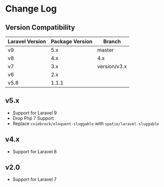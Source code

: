 # Change Log

## Version Compatibility

| Laravel Version   | Package Version   | Branch           |
| ----------------- | ----------------- |------------------|
| v9                | 5.x               | master           |
| v8                | 4.x               | 4.x              |
| v7                | 3.x               | version/v3.x     |
| v6                | 2.x               |
| v5.8              | 1.1.1             |

## v5.x 
- Support for Laravel 9
- Drop Php 7 Support
- Replace `cviebrock/eloquent-sluggable` with  `spatie/laravel-sluggable`

## v4.x
- Support for Laravel 8

## v2.0
- Support for Laravel 7
